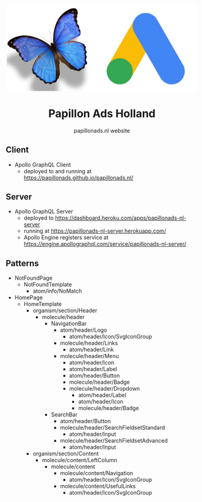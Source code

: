 <p align="center">
  <img width="500px" src="/logo.png">
</p>

<h1 align="center">Papillon Ads Holland</h1>

<p align="center">papillonads.nl website</p>

## Client

- Apollo GraphQL Client
  - deployed to and running at https://papillonads.github.io/papillonads.nl/

## Server

- Apollo GraphQL Server
  - deployed to https://dashboard.heroku.com/apps/papillonads-nl-server
  - running at https://papillonads-nl-server.herokuapp.com/
  - Apollo Engine registers service at https://engine.apollographql.com/service/papillonads-nl-server/

## Patterns

- NotFoundPage
  - NotFoundTemplate
    - atom/info/NoMatch
- HomePage
  - HomeTemplate
    - organism/section/Header
      - molecule/header
        - NavigationBar
          - atom/header/Logo
            - atom/header/Icon/SvgIconGroup
          - molecule/header/Links
            - atom/header/Link
          - molecule/header/Menu
            - atom/header/Icon
            - atom/header/Label
            - atom/header/Button
            - molecule/header/Badge
            - molecule/header/Dropdown
              - atom/header/Label
              - atom/header/Icon
              - molecule/header/Badge
        - SearchBar
          - atom/header/Button
          - molecule/header/SearchFieldsetStandard
            - atom/header/Input
          - molecule/header/SearchFieldsetAdvanced
            - atom/header/Input
    - organism/section/Content
      - molecule/content/LeftColumn
        - molecule/content
          - molecule/content/Navigation
            - atom/header/Icon/SvgIconGroup
          - molecule/content/UsefulLinks
            - atom/header/Icon/SvgIconGroup
